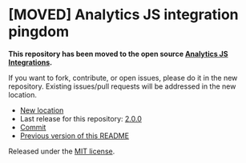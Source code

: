 
# [MOVED] Analytics JS integration pingdom

**This repository has been moved to the open source [Analytics JS Integrations](https://github.com/segmentio/analytics.js-integrations).**

If you want to fork, contribute, or open issues, please do it in the new repository. Existing issues/pull requests will be addressed in the new location.

* [New location](https://github.com/segmentio/analytics.js-integrations/tree/master/integrations/pingdom)
* Last release for this repository: [2.0.0](https://github.com/segment-integrations/analytics.js-integration-pingdom/releases/tag/2.0.0)
* [Commit](https://github.com/segmentio/analytics.js-integrations/commit/041f3a606de7e1c4f7b71d77df5da1ece4c89c01)
* [Previous version of this README](README-OLD.md)

Released under the [MIT license](LICENSE).
